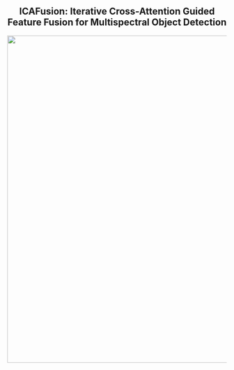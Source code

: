 ## <div align="center">ICAFusion: Iterative Cross-Attention Guided Feature Fusion for Multispectral Object Detection</div>

<div align="center">
  <img src="https://github.com/chanchanchan97/ICAFusion/assets/39607836/05a71809-0182-487d-9013-442497a996fd" width="750px">
</div>
